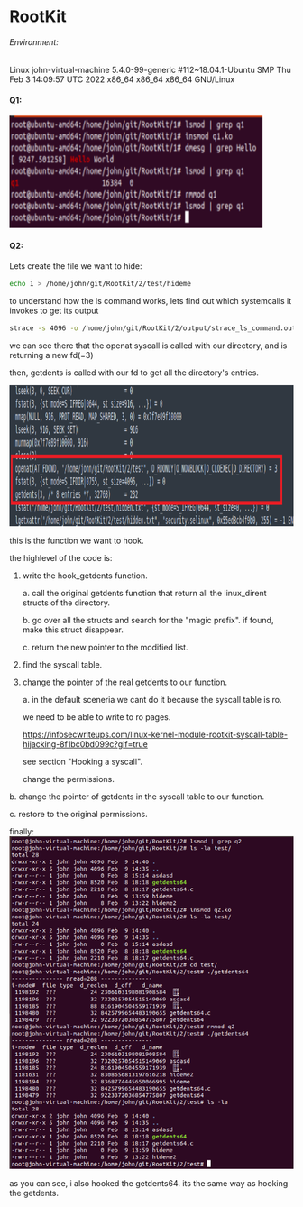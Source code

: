 # RootKit

###### Environment:
Linux john-virtual-machine 5.4.0-99-generic #112~18.04.1-Ubuntu SMP Thu Feb 3 14:09:57 UTC 2022 x86_64 x86_64 x86_64 GNU/Linux




#### Q1:	
<img src="https://github.com/roei502/RootKit/blob/main/1/img/q1.png" width="450" height="200">


#### Q2:	
Lets create the file we want to hide:
```bash
echo 1 > /home/john/git/RootKit/2/test/hideme
```
to understand how the ls command works, lets find out which systemcalls it invokes to get its output
```bash
strace -s 4096 -o /home/john/git/RootKit/2/output/strace_ls_command.out ls -la /home/john/git/RootKit/2/test/
```
we can see there that the openat syscall is called with our directory, and is returning a new fd(=3)

then, getdents is called with our fd to get all the directory's entries.

<img src="https://github.com/roei502/RootKit/blob/main/2/img/q2_strace.png" width="800" height="250">

this is the function we want to hook.

the highlevel of the code is:
1. write the hook_getdents function.

   a. call the original getdents function that return all the linux_dirent structs of the directory.
   
   b. go over all the structs and search for the "magic prefix". if found, make this struct disappear.
   
   c. return the new pointer to the modified list.
   
2. find the syscall table.
3. change the pointer of the real getdents to our function.

     a. in the default sceneria we cant do it because the syscall table is ro.
  
    we need to be able to write to ro pages.
    
     https://infosecwriteups.com/linux-kernel-module-rootkit-syscall-table-hijacking-8f1bc0bd099c?gif=true
     
     see section "Hooking a syscall".
     
     change the permissions.
     
  b. change the pointer of getdents in the syscall table to our function.
  
  c. restore to the original permissions.
  
finally:
<img src="https://github.com/roei502/RootKit/blob/main/2/img/q2_answer.png">

as you can see, i also hooked the getdents64. its the same way as hooking the getdents.

